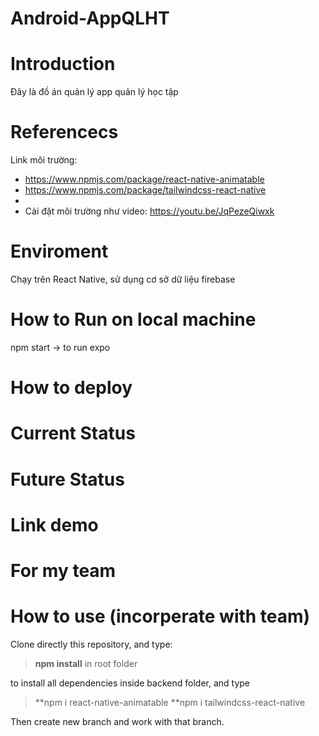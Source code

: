 # Android-AppQLHT
# Introduction
Đây là đồ án quản lý app quản lý học tập

# Referencecs
Link môi trường:
- https://www.npmjs.com/package/react-native-animatable
- https://www.npmjs.com/package/tailwindcss-react-native
- 
- Cài đặt môi trường như video:
https://youtu.be/JqPezeQiwxk

# Enviroment
Chạy trên React Native, sử dụng cơ sở dữ liệu firebase

# How to Run on local machine
npm start -> to run expo 

# How to deploy

# Current Status

# Future Status

# Link demo

# For my team

# How to use (incorperate with team)

Clone directly this repository, and type:

> **npm install** in root folder 

to install all dependencies inside backend folder, and type
> **npm i react-native-animatable
> **npm i tailwindcss-react-native

Then create new branch and work with that branch.
